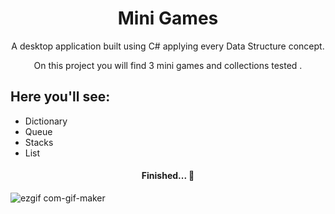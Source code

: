 <h1 align=center> Mini Games </h1>

<p align=center> A desktop application built using C# applying every Data Structure concept.</p>
<p align=center> On this project you will find 3 mini games and collections tested .</p>

## Here you'll see:
+ Dictionary 
+ Queue
+ Stacks
+ List



<h4 align="center"> 
	Finished... 🚀 
</h4>

![ezgif com-gif-maker](https://user-images.githubusercontent.com/83928516/163458633-babb5a4d-f7a4-432a-a0d3-f48c1f4f393c.gif)

